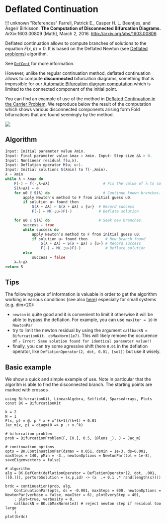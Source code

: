 # Deflated Continuation

!!! unknown "References"
    Farrell, Patrick E., Casper H. L. Beentjes, and Ásgeir Birkisson. **The Computation of Disconnected Bifurcation Diagrams.** ArXiv:1603.00809 [Math], March 2, 2016. http://arxiv.org/abs/1603.00809.

Deflated continuation allows to compute branches of solutions to the equation $F(x,p)=0$. It is based on the Deflated Newton (see [Deflated problems](@ref)) algorithm.

See [`DefCont`](@ref) for more information.

However, unlike the regular continuation method, deflated continuation allows to compute **disconnected** bifurcation diagrams, something that is impossible for our [Automatic Bifurcation diagram computation](@ref) which is limited to the connected component of the initial point.

You can find an example of use of the method in [Deflated Continuation in the Carrier Problem](@ref). We reproduce below the result of the computation which shows various disconnected components arising form Fold bifurcations that  are found seemingly by the method.

![](carrier.png)

## Algorithm

```julia
Input: Initial parameter value λmin.
Input: Final parameter value λmax > λmin. Input: Step size ∆λ > 0.
Input: Nonlinear residual f(u,λ).
Input: Deflation operator M(u; u∗).
Input: Initial solutions S(λmin) to f(·,λmin).
λ ← λmin
while λ < λmax do
	F(·) ← f(·,λ+∆λ) 						# Fix the value of λ to solve for.
	S(λ+∆λ) ← ∅
	for u0 ∈ S(λ) do 						# Continue known branches.
		apply Newton’s method to F from initial guess u0.
		if solution u∗ found then
			S(λ + ∆λ) ← S(λ + ∆λ) ∪ {u∗}  # Record success
			F(·) ← M(·;u∗)F(·)			  # Deflate solution

	for u0 ∈ S(λ) do 					  # Seek new branches.
		success ← true
		while success do
			apply Newton’s method to F from initial guess u0.
			if solution u∗ found then		 # New branch found
				S(λ + ∆λ) ← S(λ + ∆λ) ∪ {u∗} # Record success
				F(·) ← M(·;u∗)F(·)		     # Deflate solution
		else
			success ← false
	λ←λ+∆λ
return S
```

## Tips

The following piece of information is valuable in order to get the algorithm working in various conditions (see also [here](https://github.com/rveltz/BifurcationKit.jl/issues/33)) especially for small systems (e.g. dim<20):

- `newton` is quite good and it is convenient to limit it otherwise it will be able to bypass the deflation. For example, you can use `maxIter = 10` in `NewtonPar`
- try to limit the newton residual by using the argument `callbackN = BifurcationKit. cbMaxNorm(1e7)`. This will likely remove the occurence of `┌ Error: Same solution found for identical parameter value!!`
- finally, you can try some agressive shift (here `0.01` in the deflation operator, like `DeflationOperator(2, dot, 0.01, [sol])` but use it wisely.

## Basic example

We show a quick and simple example of use. Note in particular that the algoritm is able to find the disconnected branch. The starting points are marked with crosses

```@example
using BifurcationKit, LinearAlgebra, Setfield, SparseArrays, Plots
const BK = BifurcationKit

k = 2
N = 1
F(x, p) = @. p * x + x^(k+1)/(k+1) + 0.01
Jac_m(x, p) = diagm(0 => p .+ x.^k)

# bifurcation problem
prob = BifurcationProblem(F, [0.], 0.5, (@lens _), J = Jac_m)

# continuation options
opts = BK.ContinuationPar(dsmax = 0.051, dsmin = 1e-3, ds=0.001, maxSteps = 140, pMin = -3., newtonOptions = NewtonPar(tol = 1e-8), saveEigenvectors = false)

# algorithm
alg = BK.DefCont(deflationOperator = DeflationOperator(2, dot, .001, [[0.]]), perturbSolution = (x,p,id) -> (x  .+ 0.1 .* rand(length(x))))

brdc = continuation(prob, alg,
	ContinuationPar(opts, ds = -0.001, maxSteps = 800, newtonOptions = NewtonPar(verbose = false, maxIter = 6), plotEveryStep = 40),
	; plot=true, verbosity = 0,
	callbackN = BK.cbMaxNorm(1e3) # reject newton step if residual too large
	)
plot(brdc)
```
